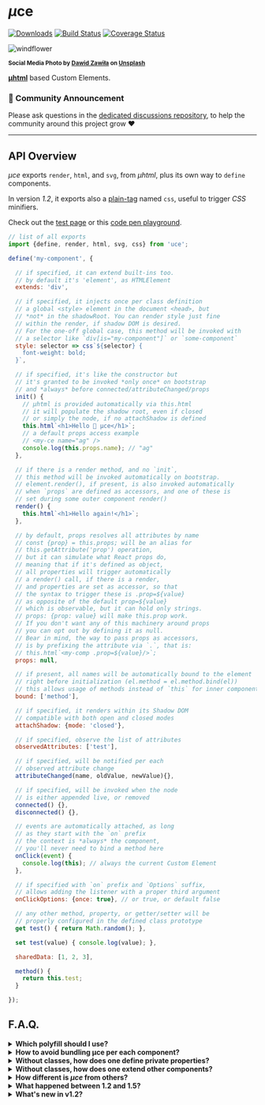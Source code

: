 # <em>µ</em>ce

[![Downloads](https://img.shields.io/npm/dm/uce.svg)](https://www.npmjs.com/package/uce) [![Build Status](https://travis-ci.com/WebReflection/uce.svg?branch=master)](https://travis-ci.com/WebReflection/uce) [![Coverage Status](https://coveralls.io/repos/github/WebReflection/uce/badge.svg?branch=master)](https://coveralls.io/github/WebReflection/uce?branch=master)

![windflower](./uce-head.jpg)

<sup>**Social Media Photo by [Dawid Zawiła](https://unsplash.com/@davealmine) on [Unsplash](https://unsplash.com/)**</sup>

**[µhtml](https://github.com/WebReflection/uhtml#readme)** based Custom Elements.


### 📣 Community Announcement

Please ask questions in the [dedicated discussions repository](https://github.com/WebReflection/discussions), to help the community around this project grow ♥

---


## API Overview

_<em>µ</em>ce_ exports `render`, `html`, and `svg`, from _<em>µ</em>html_, plus its own way to `define` components.

In version *1.2*, it exports also a [plain-tag](https://github.com/WebReflection/plain-tag#readme) named `css`, useful to trigger _CSS_ minifiers.

Check out the [test page](https://webreflection.github.io/uce/test/) or this [code pen playground](https://codepen.io/WebReflection/pen/MWwJpWx?editors=0010).

```js
// list of all exports
import {define, render, html, svg, css} from 'uce';

define('my-component', {

  // if specified, it can extend built-ins too.
  // by default it's 'element', as HTMLElement
  extends: 'div',

  // if specified, it injects once per class definition
  // a global <style> element in the document <head>, but
  // *not* in the shadowRoot. You can render style just fine
  // within the render, if shadow DOM is desired.
  // For the one-off global case, this method will be invoked with
  // a selector like `div[is="my-component"]` or `some-component`
  style: selector => css`${selector} {
    font-weight: bold;
  }`,

  // if specified, it's like the constructor but
  // it's granted to be invoked *only once* on bootstrap
  // and *always* before connected/attributeChanged/props
  init() {
    // µhtml is provided automatically via this.html
    // it will populate the shadow root, even if closed
    // or simply the node, if no attachShadow is defined
    this.html`<h1>Hello 👋 µce</h1>`;
    // a default props access example
    // <my-ce name="ag" />
    console.log(this.props.name); // "ag"
  },

  // if there is a render method, and no `init`,
  // this method will be invoked automatically on bootstrap.
  // element.render(), if present, is also invoked automatically
  // when `props` are defined as accessors, and one of these is
  // set during some outer component render()
  render() {
    this.html`<h1>Hello again!</h1>`;
  },

  // by default, props resolves all attributes by name
  // const {prop} = this.props; will be an alias for
  // this.getAttribute('prop') operation,
  // but it can simulate what React props do,
  // meaning that if it's defined as object,
  // all properties will trigger automatically
  // a render() call, if there is a render,
  // and properties are set as accessor, so that
  // the syntax to trigger these is .prop=${value}
  // as opposite of the default prop=${value}
  // which is observable, but it can hold only strings.
  // props: {prop: value} will make this.prop work.
  // If you don't want any of this machinery around props
  // you can opt out by defining it as null.
  // Bear in mind, the way to pass props as accessors,
  // is by prefixing the attribute via `.`, that is:
  // this.html`<my-comp .prop=${value}/>`;
  props: null,

  // if present, all names will be automatically bound to the element
  // right before initialization (el.method = el.method.bind(el))
  // this allows usage of methods instead of `this` for inner components
  bound: ['method'],

  // if specified, it renders within its Shadow DOM
  // compatible with both open and closed modes
  attachShadow: {mode: 'closed'},

  // if specified, observe the list of attributes
  observedAttributes: ['test'],

  // if specified, will be notified per each
  // observed attribute change
  attributeChanged(name, oldValue, newValue){},

  // if specified, will be invoked when the node
  // is either appended live, or removed
  connected() {},
  disconnected() {},

  // events are automatically attached, as long
  // as they start with the `on` prefix
  // the context is *always* the component,
  // you'll never need to bind a method here
  onClick(event) {
    console.log(this); // always the current Custom Element
  },

  // if specified with `on` prefix and `Options` suffix,
  // allows adding the listener with a proper third argument
  onClickOptions: {once: true}, // or true, or default false

  // any other method, property, or getter/setter will be
  // properly configured in the defined class prototype
  get test() { return Math.random(); },

  set test(value) { console.log(value); },

  sharedData: [1, 2, 3],

  method() {
    return this.test;
  }

});
```

## F.A.Q.

<details>
  <summary><strong>Which polyfill should I use?</strong></summary>
  <div>

The [@ungap/custom-elements](https://github.com/ungap/custom-elements#readme) is the recommended polyfill to grant every Custom Elements V1 feature is available in every browser.

However, if no builtin extend is used, but legacy needs to be supported, including [@webreflection/custom-elements-no-builtin](https://github.com/WebReflection/custom-elements-no-builtin#readme) on top of the page should patch [IE 11 and other legacy browsers](https://github.com/ungap/custom-elements#compatibility).

  </div>
</details>

<details>
  <summary><strong>How to avoid bundling µce per each component?</strong></summary>
  <div>

This module reserves, in the Custom Elements Registry a `uce-lib` class, which only purpose is to provide all exports as static getters.

```js
// whenever uce library is loaded
customElements
  .whenDefined('uce-lib')
  .then(({define, render, html, svg} = customElements.get('uce-lib')) => {
    // that's it: ready to go 🎉
    define('my-component', {
      init() {
        console.log('this is awesome!');
      }
    });
  }
);
```

<strong>Using a helper</strong>

"_There's a module for that_", it's called [once-defined](https://github.com/WebReflection/once-defined#readme):

```js
import when from 'once-defined';

when('uce-lib').then(({define, render, html, svg}) => {
  // define your Custom Element
});
```

  </div>
</details>


<details>
  <summary><strong>Without classes, how does one define private properties?</strong></summary>
  <div>

Private properties can be created via a _WeakMap_, which is indeed how _Babel_ transforms these anyway.

```js
const privates = new WeakMap;
define('ce-with-privates', {
  init() {
    // define these once
    privates.set(this, {test: 1, other: '2'});
  },
  method() {
    // and use it anywhere you need them
    const {test, other} = privates.get(this);
    console.log(test, other);
  }
});
```

  </div>
</details>

<details>
  <summary><strong>Without classes, how does one extend other components?</strong></summary>
  <div>

There are at least two ways to extend an _uce_ component:

  * define via _uce_ your base component, and use `extends: "base-comp-name"` to extend it (built-ins supported!)
  * use one or more mixin through object literals

Object literals have indeed been used as mixin for a very long time, and the pattern with _uce_ would be very similar.

The only warning is that `Object.assign`, as well as object `{...spread}`, lose getters and setters in the process, so that if you want to extend more complex components, you should consider using [assignProperties](https://github.com/WebReflection/assign-properties#readme), or a similar helper.

```js
import $ from 'assign-properties';
const mixin = (...components) => $({}, ...components);

// a component literal definition
const NamedElement = {
  get name () { return this.tagName; }
};

// a generic NamedElement mixin
const FirstComponent = mixin(NamedElement, {
  method() {
    console.log(this.name);
  }
});

// define it via the FirstComponent mixin
define('first-component', FirstComponent);

// define it via mixin
define('first-component', mixin(FirstComponent, {
  otherThing() {}
}));
```

  </div>
</details>

<details>
  <summary><strong>How different is <em>µce</em> from others?</strong></summary>
  <div>

I have written a gist that compares [uce vs lit-element](https://gist.github.com/WebReflection/ae3451c17c5e882bbc7f0714c14eefcd), so that most obvious differences are highlighted, but basically *uce* provides pretty much everything other libraries provide and vice-versa, and choosing one or another should be driven by personal taste and style, as long as most relevant differences are clear.

That is: *uce* is neither superior nor inferior to others, it tries to be as simple and concise as possible, and it has great pontentials when used via [uce-template](https://github.com/WebReflection/uce-template#readme) too.

  </div>
</details>

<details>
  <summary><strong>What happened between 1.2 and 1.5?</strong></summary>
  <div>

A wrong `npm publish` happened, as `1.5.0` has been pushed for no reason between 0.5 an 0.6, so that latest was picking up actually an older version of the library.

My apologies.

  </div>
</details>

<details>
  <summary><strong>What's new in v1.2?</strong></summary>
  <div>

So far, the only missing utility for *non* Shadow DOM cases, is a way to define *once* a generic *style* associated with a component, which is why the special `style: (selector) => css` property has been added, so that any component can automatically define any specific style, using the `selector` to confine inner nodes directives.

The `css` export is a plain template literal tag, which is completely optional, but it might help minifiers, or [rollup plugins](https://github.com/asyncLiz/rollup-plugin-minify-html-literals), to minify that code too.

```js
// note: the css import is optional
import {define, css} from 'uce';

define('very-important', {
  style: sel => css`
    ${sel} {
      font-weight: bold;
      text-transform: uppercase;
    }
    ${sel}:hover {
      font-size: 2rem;
    }
  `
});
```

If the element doesn't extend a built-in, the received `sel`, as _selector_, will simply be its name, otherwise it'll be the built-in name with its `[is="..."]` attribute.

**Please note** the `style` won't interfere, or be attached anyhow, with the regular `element.style` or `this.style`, within a method, which is actually why I've chosen that name, so it's clear it's about the generic class/component style, and not its property.

  </div>
</details>
